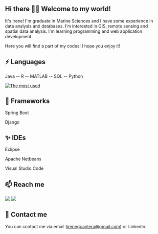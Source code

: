 ## Hi there 👋🔭 Welcome to my world!
It's Irene! I'm graduate in Marine Sciences and I have some experience in data analysis and databases. I'm interested in GIS, remote sensing and spatial data analysis. I'm learning programming and web application development.

Here you will find a part of my codes! I hope you enjoy it!

## ⚡ Languages

Java -- R -- MATLAB -- SQL -- Python

[![The most used](https://github-readme-stats.vercel.app/api/top-langs/?username=irenegcantera&theme=vue&layout=compact&langs_count=8)](https://github.com/irenegcantera/github-readme-stats)

## 🌱 Frameworks

Spring Boot

Django

## ✨ IDEs

Eclipse

Apache Netbeans

Visual Studio Code

## 📫 Reach me

<a href="https://www.linkedin.com/in/irenegcantera/"><img src="https://img.shields.io/badge/LinkedIn-0077B5?style=for-the-badge&logo=linkedin&logoColor=white"/></a>
<a href="https://twitter.com/irenegcantera"><img src="https://img.shields.io/badge/Twitter-1DA1F2?style=for-the-badge&logo=twitter&logoColor=white"/></a>

## 💬 Contact me 

You can contact me via email (irenegcantera@gmail.com) or LinkedIn.

<!--
[![The most used](https://github-readme-stats.vercel.app/api/top-langs/?username=irenegcantera&theme=vue)](https://github.com/irenegcantera/github-readme-stats)
[![The most used](https://github-readme-stats.vercel.app/api/top-langs/?username=irenegcantera&theme=vue&layout=compact&langs_count=8)](https://github.com/irenegcantera/github-readme-stats)

**irenegcantera/irenegcantera** is a ✨ _special_ ✨ repository because its `README.md` (this file) appears on your GitHub profile.

Here are some ideas to get you started:

- 🔭 I’m currently working on ...
- 🌱 I’m currently learning ...
- 👯 I’m looking to collaborate on ...
- 🤔 I’m looking for help with ...
- 💬 Ask me about ...
- 📫 How to reach me: ...
- 😄 Pronouns: ...
- ⚡ Fun fact: ...
-->
